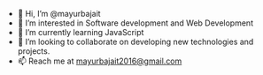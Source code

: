 - 👋 Hi, I’m @mayurbajait
- 👀 I’m interested in Software development and Web Development
- 🌱 I’m currently learning JavaScript
- 💞️ I’m looking to collaborate on developing new technologies and projects.
- 📫 Reach me at mayurbajait2016@gmail.com 

